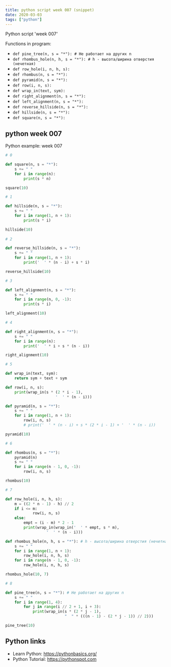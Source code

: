 ```yaml
---
title: python script week 007 (snippet)
date: 2020-03-03
tags: ["python"]
---
```

Python script 'week 007'

Functions in program: 
* `def pine_tree(n, s = "*"): # Не работает на других n`
* `def rhombus_hole(n, h, s = "*"): # h - высота/ширина отверстия (нечетная)`
* `def row_hole(i, n, h, s):`
* `def rhombus(n, s = "*"):`
* `def pyramid(n, s = "*"):`
* `def row(i, n, s):`
* `def wrap_in(text, sym):`
* `def right_alignment(n, s = "*"):`
* `def left_alignment(n, s = "*"):`
* `def reverse_hillside(n, s = "*"):`
* `def hillside(n, s = "*"):`
* `def square(n, s = "*"):`

## python week 007

Python example: week 007

```python
# 0

def square(n, s = "*"):
    s += " "
    for i in range(n):
        print(s * n)

square(10)

# 1

def hillside(n, s = "*"):
    s += " "
    for i in range(1, n + 1):
        print(s * i)

hillside(10)
    
# 2

def reverse_hillside(n, s = "*"):
    s += " "
    for i in range(1, n + 1):
        print('  ' * (n - i) + s * i)

reverse_hillside(10)

# 3

def left_alignment(n, s = "*"):
    s += " "
    for i in range(n, 0, -1):
        print(s * i)

left_alignment(10)

# 4

def right_alignment(n, s = "*"):
    s += " "
    for i in range(n):
        print('  ' * i + s * (n - i))

right_alignment(10)

# 5

def wrap_in(text, sym):
    return sym + text + sym

def row(i, n, s):
    print(wrap_in(s * (2 * i - 1),
                      '  ' * (n - i)))

def pyramid(n, s = "*"):
    s += " "
    for i in range(1, n + 1):
        row(i, n, s)
        # print('  ' * (n - i) + s * (2 * i - 1) + '  ' * (n - i))

pyramid(10)

# 6

def rhombus(n, s = "*"):
    pyramid(n)
    s += " "
    for i in range(n - 1, 0, -1):
        row(i, n, s)

rhombus(10)

# 7

def row_hole(i, n, h, s):
    m = ((2 * n - 1) - h) // 2
    if i <= m:
            row(i, n, s)
    else:
        empt = (i - m) * 2 - 1
        print(wrap_in(wrap_in('  ' * empt, s * m),
                  '  ' * (n - i)))

def rhombus_hole(n, h, s = "*"): # h - высота/ширина отверстия (нечетная)
    s += " "
    for i in range(1, n + 1):
        row_hole(i, n, h, s)
    for i in range(n - 1, 0, -1):
        row_hole(i, n, h, s)

rhombus_hole(10, 7)

# 8

def pine_tree(n, s = "*"): # Не работает на других n
    s += " "
    for i in range(1, 4):
        for j in range(i // 2 + 1, i + 3):
            print(wrap_in(s * (2 * j - 1),
                          "  " * (((n - 1) - (2 * j - 1)) // 2)))

pine_tree(10)


```

## Python links

- Learn Python: https://pythonbasics.org/
- Python Tutorial: https://pythonspot.com
